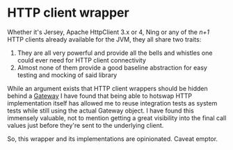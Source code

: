 # HTTP client wrapper

Whether it's Jersey, Apache HttpClient 3.x or 4, Ning or any of the *n+1* HTTP clients already available for the JVM, they all share two traits:

 1. They are all very powerful and provide all the bells and whistles one could ever need for HTTP client connectivity
 2. Almost none of them provide a good baseline abstraction for easy testing and mocking of said library

While an argument exists that HTTP client wrappers should be hidden behind a [Gateway](http://martinfowler.com/eaaCatalog/gateway.html) I have found that being able to hotswap HTTP implementation itself has allowed me to reuse integration tests as system tests while still using the actual Gateway object. I have found this immensely valuable, not to mention getting a great visibility into the final call values just before they're sent to the underlying client.

So, this wrapper and its implementations are opinionated. Caveat emptor.